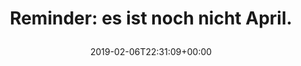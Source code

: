 ---
retweeted: false
source: <a href="http://www.samruston.co.uk" rel="nofollow">Flamingo for Android</a>
entities:
  hashtags: []
  symbols: []
  user_mentions: []
  urls:
  - url: https://t.co/HLwxsEK1j2
    expanded_url: https://www.refrigerdating.com/about
    display_url: refrigerdating.com/about
    indices:
    - '35'
    - '58'
display_text_range:
- '0'
- '58'
favorite_count: '1'
id_str: '1093275934617149441'
truncated: false
retweet_count: '2'
id: '1093275934617149441'
possibly_sensitive: false
created_at: Wed Feb 06 22:31:09 +0000 2019
favorited: false
full_text: 'Reminder: es ist noch nicht April.'
lang: de
quote_url: https://www.refrigerdating.com/about
tags:
- pesos/twitter
date: '2019-02-06T22:31:09+00:00'
src: https://twitter.com/bascht/status/1093275934617149441
original_url: https://twitter.com/bascht/status/1093275934617149441
type: twitter_tweet
text: 'Reminder: es ist noch nicht April.'
title: 'Reminder: es ist noch nicht April.

  '

---